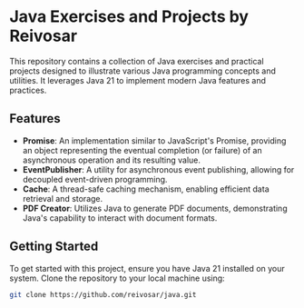 # Java Exercises and Projects by Reivosar

This repository contains a collection of Java exercises and practical projects designed to illustrate various Java programming concepts and utilities. It leverages Java 21 to implement modern Java features and practices.

## Features

- **Promise**: An implementation similar to JavaScript's Promise, providing an object representing the eventual completion (or failure) of an asynchronous operation and its resulting value.
- **EventPublisher**: A utility for asynchronous event publishing, allowing for decoupled event-driven programming.
- **Cache**: A thread-safe caching mechanism, enabling efficient data retrieval and storage.
- **PDF Creator**: Utilizes Java to generate PDF documents, demonstrating Java's capability to interact with document formats.

## Getting Started

To get started with this project, ensure you have Java 21 installed on your system. Clone the repository to your local machine using:

```bash
git clone https://github.com/reivosar/java.git
